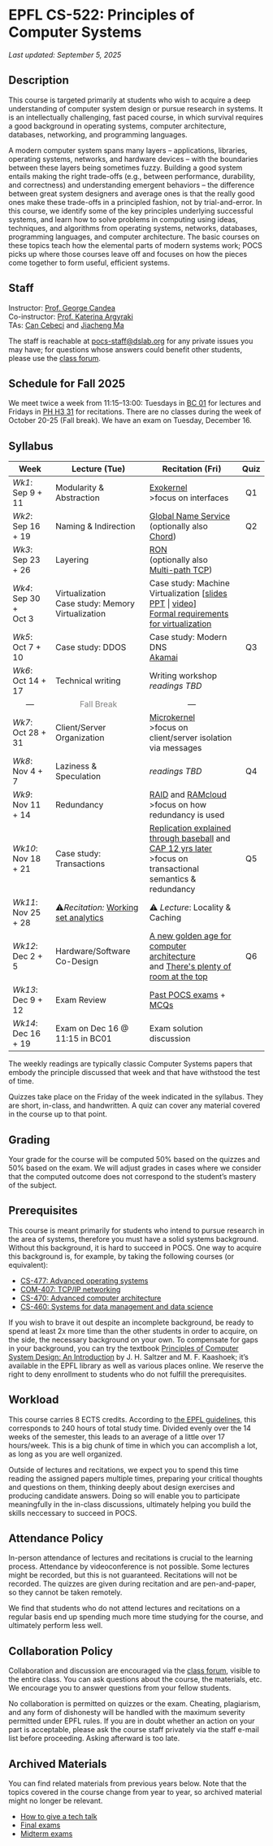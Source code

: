 # EPFL CS-522: Principles of Computer Systems

_Last updated: September 5, 2025_


## Description

This course is targeted primarily at students who wish to acquire a deep understanding of computer system design or pursue research in systems. It is an intellectually challenging, fast paced course, in which survival requires a good background in operating systems, computer architecture, databases, networking, and programming languages.

A modern computer system spans many layers &ndash; applications, libraries, operating systems, networks, and hardware devices &ndash; with the boundaries between these layers being sometimes fuzzy. Building a good system entails making the right trade-offs (e.g., between performance, durability, and correctness) and understanding emergent behaviors &ndash; the difference between great system designers and average ones is that the really good ones make these trade-offs in a principled fashion, not by trial-and-error. In this course, we identify some of the key principles underlying successful systems, and learn how to solve problems in computing using ideas, techniques, and algorithms from operating systems, networks, databases, programming languages, and computer architecture. The basic courses on these topics teach how the elemental parts of modern systems work; POCS picks up where those courses leave off and focuses on how the pieces come together to form useful, efficient systems.

## Staff

Instructor: [Prof. George Candea](http://dslab.epfl.ch/people/candea)<br>
Co-instructor: [Prof. Katerina Argyraki](http://people.epfl.ch/katerina.argyraki)<br>
TAs: [Can Cebeci](https://dslab.epfl.ch/people/cebeci/) and [Jiacheng Ma](https://dslab.epfl.ch/people/jiacma/)

The staff is reachable at pocs-staff@dslab.org for any private issues you may have; for questions whose answers could benefit other students, please use the [class forum](https://moodle.epfl.ch/mod/lti/view.php?id=1260636).

## Schedule for Fall 2025

We meet twice a week from 11:15&ndash;13:00: Tuesdays in [BC 01](https://plan.epfl.ch/?room==BC%2001) for lectures and Fridays in [PH H3 31](https://plan.epfl.ch/?room==PH%20H3%2031) for recitations.
There are no classes during the week of October 20-25 (Fall break).
We have an exam on Tuesday, December 16.

## Syllabus

| **Week**               | **Lecture** (Tue)                          | **Recitation** (Fri)                                                                                                                                                                                                                                                        | **Quiz** |
|------------------------|-----------------------------------------------------------------------------------------------------|----------------------------------------------------------------------------------------------------------------------------------------------------------------------------------------------------|:--------:|
| _Wk1_: Sep 9 + 11     | Modularity &amp; Abstraction <!-- [[slides](lectures/Wk1%20-%20Modularity%20and%20Abstraction.pdf)  \| [recitation](https://drive.google.com/file/d/1lRjoVViazl43fOFbPVbb9wX1A1MoFJbB/view?usp=sharing)] -->    | [Exokernel](https://dl.acm.org/doi/pdf/10.1145/224057.224076)<br>>focus on interfaces                                                                                                              | Q1       |
| _Wk2_: Sep 16 + 19     | Naming &amp; Indirection </br><!--  [[slides](lectures/Wk2%20-%20Naming%20&%20Indirection.pdf) \| [lecture notes](https://drive.google.com/file/d/1iDn_p6PWe4ulE7fd-oVxpYibMQzTXo0R/view) \| [recitation](https://drive.google.com/file/d/169TOUhSutedkb_JBlJacVrHFpEgKo6mr/view?usp=sharing)]  --> | [Global Name Service](https://www.cs.princeton.edu/courses/archive/spring13/cos598C/Lampson.pdf)<br>(optionally also [Chord](https://pdos.csail.mit.edu/papers/chord:sigcomm01/chord_sigcomm.pdf)) | Q2       |
| _Wk3_: Sep 23 + 26     | Layering <!-- [[slides](lectures/Wk3%20-%20Layering.pdf) \| [recitation](https://drive.google.com/file/d/1HyYnSX8wgRKAzMqn55CRrP7nk74gkfhz/view?usp=drive_link)]    -->                     | [RON](https://www.cs.cmu.edu/~dga/papers/ron-sosp2001.pdf)<br>(optionally also [Multi-path TCP](https://www.usenix.org/legacy/events/nsdi11/tech/full_papers/Wischik.pdf))                                                                                   |          |
| _Wk4_: Sep 30 +<br> Oct 3       | Virtualization <!-- [[slides](lectures/Wk5%20-%20Memory%20Virtualization.pdf) \| [slides w/ animation](lectures/Wk5%20-%20Memory%20Virtualization%20(animation%20steps).pdf) \| [recitation](https://docs.google.com/presentation/d/1AsO9JrOynkjlliVAfgWVzGYP8SVuYZXD/edit?usp=sharing&ouid=111540357185408589015&rtpof=true&sd=true)] --> <br> Case study: Memory Virtualization         | Case study: Machine Virtualization [[slides PPT](lectures/Wk6%20-%20Machine%20Virtualization.pptx) \| [video](https://youtu.be/Rvp4rnFaYJM)]<br>[Formal requirements for virtualization](https://dl.acm.org/doi/pdf/10.1145/361011.361073)                                                                                                                       |          |
| _Wk5_: Oct 7 + 10      | Case study: DDOS <!-- [[slides](lectures/Wk4%20-%20The%20Internet.pdf)] -->          |  Case study: Modern DNS<br>[Akamai](https://www.akamai.com/site/en/documents/research-paper/akamai-dns-providing-authoritative-answers-to-the-worlds-queries.pdf)                                                                                                                                                | Q3       |
| _Wk6_: Oct 14 + 17     | Technical writing | Writing workshop<br><em>readings TBD</em>                                                                                     |          |
| <center>&mdash;</center> | <center><font color="gray">Fall Break</font></center>           | <center>&mdash;</center>                                                                                                                                                                                                                                     |          |
| _Wk7_: Oct 28 + 31  | Client/Server Organization <!-- [[slides](lectures/Wk7%20-%20Client-Server.pdf) \| [recitation](https://drive.google.com/file/d/1HvB-W5AuYyejKZfyQNhqd983aybU5WRG/view?usp=sharing)]--> | [Microkernel](https://dl.acm.org/doi/pdf/10.1145/224056.224075)<br>>focus on client/server isolation via messages                                                                                                                                            |        |
| _Wk8_: Nov 4 + 7       | Laziness &amp; Speculation <!-- [[video](https://www.youtube.com/playlist?list=PL0kjcN6hElYGhAWhtvQuTO58qNBGZbURH) \| [slides](lectures/Wk8%20-%20Lazy-Speculative.pdf)]   -->      | <em>readings TBD</em>                                                                                                                                                                                                                                         | Q4         |
| _Wk9_: Nov 11 + 14     | Redundancy <!-- [[slides](lectures/Wk10%20-%20Redundancy.pdf) \| [recitation](https://drive.google.com/file/d/1MeXU3yROu_M0QqNwkXX_HhH4LgXkWGlb/view?usp=sharing)]   -->                     | [RAID](https://dl.acm.org/doi/pdf/10.1145/971701.50214) and [RAMcloud](https://dl.acm.org/doi/pdf/10.1145/1713254.1713276)<br>>focus on how redundancy is used                                                                                               |   
| _Wk10_: Nov 18 + 21    | Case study: Transactions <!-- [[video](https://www.youtube.com/watch?v=WnSzmffSFvQ&list=PL0kjcN6hElYF9pp2BzKtBkwgdMsBO3a7g) \| [slides](lectures/Wk11%20-%20Transactions.pdf) \| [recitation](https://drive.google.com/file/d/15lCfmrtytEHzUlwbYkHsYIGXdfTcLI8u/view?usp=sharing)] -->             | [Replication explained through baseball](https://dl.acm.org/doi/pdf/10.1145/2500500) and [CAP 12 yrs later](https://www.infoq.com/articles/cap-twelve-years-later-how-the-rules-have-changed/)<br>>focus on transactional semantics & redundancy             |   Q5   |
| _Wk11_: Nov 25 + 28    | ⚠️<em>Recitation:</em>  [Working set analytics](https://dl.acm.org/doi/10.1145/3399709)   | ⚠️ _Lecture_: Locality &amp; Caching <!-- [[slides](lectures/Wk9%20-%20Locality%20&%20Caching.pdf) \| [recitation](https://drive.google.com/file/d/1mAmqtDMwaeCSXtZvfkQqwort8JHOpG8y/view?usp=sharing)]                      -->                                                                                                                                                                        |
| _Wk12_: Dec 2 + 5      | Hardware/Software Co-Design <!-- [[slides](lectures/Wk12%20-%20Hardware-Software%20Codesign.pdf) \| [recitation](https://drive.google.com/file/d/1hs1V7-VwA2zW9YaWMKwhirmR_-Plt9At/view?usp=sharing)]     -->   | [A new golden age for computer architecture](https://www.youtube.com/watch?v=3LVeEjsn8Ts&t=2183s) <br /> <!-- (about 10 minutes, up to when Patterson starts) <br /> --> and [There's plenty of room at the top](https://www.science.org/doi/10.1126/science.aam9744) | Q6       |
| _Wk13_: Dec 9 + 12    | Exam Review                        | [Past POCS exams](./exams/README.md) + [MCQs](https://drive.google.com/file/d/1NXbngcNrDv4m7igfRjGbo9JPtGRixfnv/view?usp=sharing)                                                                                                                                                              |          |
| _Wk14_: Dec 16 + 19    | Exam on Dec 16 @ 11:15 in BC01 | Exam solution discussion                                                                                                                                                                        |          |

The weekly readings are typically classic Computer Systems papers that embody the principle discussed that week and that have withstood the test of time.

Quizzes take place on the Friday of the week indicated in the syllabus.
They are short, in-class, and handwritten.
A quiz can cover any material covered in the course up to that point.


## Grading 

Your grade for the course will be computed 50% based on the quizzes and 50% based on the exam. 
We will adjust grades in cases where we consider that the computed outcome does not correspond to the student’s mastery of the subject.

## Prerequisites

This course is meant primarily for students who intend to pursue research in the area of systems, therefore you must have a solid systems background. 
Without this background, it is hard to succeed in POCS.
One way to acquire this background is, for example, by taking the following courses (or equivalent):

<!--- 
* CS-323 is not offered this semester and the website for the previous years' website is down. This is a link to an archived PDF-coursebook.
--->

- [CS-477: Advanced operating systems](https://edu.epfl.ch/coursebook/en/advanced-operating-systems-CS-477)
- [COM-407: TCP/IP networking](https://edu.epfl.ch/coursebook/en/tcp-ip-networking-COM-407)
- [CS-470: Advanced computer architecture](https://edu.epfl.ch/coursebook/en/advanced-computer-architecture-CS-470)
- [CS-460: Systems for data management and data science](https://edu.epfl.ch/coursebook/en/systems-for-data-management-and-data-science-CS-460)

If you wish to brave it out despite an incomplete background, be ready to spend at least 2x more time than the other students in order to acquire, on the side, the necessary background on your own.
To compensate for gaps in your background, you can try the textbook [Principles of Computer System Design: An Introduction](https://ocw.mit.edu/resources/res-6-004-principles-of-computer-system-design-an-introduction-spring-2009/) by J. H. Saltzer and M. F. Kaashoek; it’s available in the EPFL library as well as various places online.
We reserve the right to deny enrollment to students who do not fulfill the prerequisites.

## Workload

This course carries 8 ECTS credits.  According to [the EPFL guidelines](https://www.epfl.ch/education/teaching/teaching-guide-2/getting-started/design-a-course_1/#:~:text=A%20full%2Dtime%20student%20is,of%20student%20work%2C%20per%20week), this corresponds to 240 hours of total study time. 
Divided evenly over the 14 weeks of the semester, this leads to an average of a little over 17 hours/week.  This is a big chunk of time in which you can accomplish a lot, as long as you are well organized.

Outside of lectures and recitations, we expect you to spend this time reading the assigned papers multiple times, preparing your critical thoughts and questions on them, thinking deeply about design exercises and producing candidate answers. Doing so will enable you to participate meaningfully in the in-class discussions, ultimately helping you build the skills neccessary to succeed in POCS.

## Attendance Policy

In-person attendance of lectures and recitations is crucial to the learning process.
Attendance by videoconference is not possible.
Some lectures might be recorded, but this is not guaranteed.
Recitations will not be recorded.
The quizzes are given during recitation and are pen-and-paper, so they cannot be taken remotely.

We find that students who do not attend lectures and recitations on a regular basis end up spending much more time studying for the course, and ultimately perform less well.

## Collaboration Policy 

Collaboration and discussion are encouraged via the [class forum](https://moodle.epfl.ch/mod/lti/view.php?id=1260636), visible to the entire class. You can ask questions about the course, the materials, etc. We encourage you to answer questions from your fellow students.

No collaboration is permitted on quizzes or the exam. Cheating, plagiarism, and any form of dishonesty will be handled with the maximum severity permitted under EPFL rules. If you are in doubt whether an action on your part is acceptable, please ask the course staff privately via the staff e-mail list before proceeding. Asking afterward is too late.

## Archived Materials

You can find related materials from previous years below.
Note that the topics covered in the course change from year to year, so archived material might no longer be relevant.

- [How to give a tech talk](talks.md)
- [Final exams](exams/final/README.md)
- [Midterm exams](exams/midterm/README.md)
